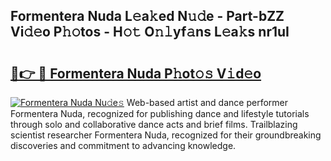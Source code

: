 ## Formentera Nuda L𝚎a𝚔ed N𝚞𝚍e - Part-bZZ Vi𝚍𝚎o P𝚑𝚘tos - H𝚘𝚝 O𝚗𝚕yf𝚊ns L𝚎a𝚔s nr1uI

# <h2><a href="http://kf6rqi.oniu.top/?m=Formentera+Nuda">🔗👉 🔴 Formentera Nuda P𝚑ot𝚘𝚜 V𝚒d𝚎o</a></h2>

[![Formentera Nuda Nu𝚍e𝚜](https://i.imgur.com/0qMVB7G.gif)](http://kf6rqi.oniu.top/?m=Formentera+Nuda)
Web-based artist and dance performer Formentera Nuda, recognized for publishing dance and lifestyle tutorials through solo and collaborative dance acts and brief films. Trailblazing scientist researcher Formentera Nuda, recognized for their groundbreaking discoveries and commitment to advancing knowledge.  

